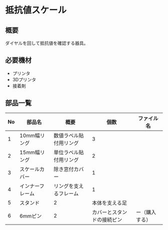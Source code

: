 # 抵抗値スケール

## 概要

ダイヤルを回して抵抗値を確認する器具。

## 必要機材

* プリンタ
* 3Dプリンタ
* 接着剤

## 部品一覧

|No|部品名|概要|個数|ファイル名|
|--|-----|---|----|--------|
|1|10mm幅リング|数値ラベル貼付用リング|3||
|2|15mm幅リング|単位ラベル貼付用リング|2||
|3|スケールカバー|除き窓付カバー|1||
|4|インナーフレーム|リングを支えるフレーム|1||
|5|スタンド|2|本体を支える足||
|6|6mmピン|2|カバーとスタンドの接続ピン|ー（購入する）|
